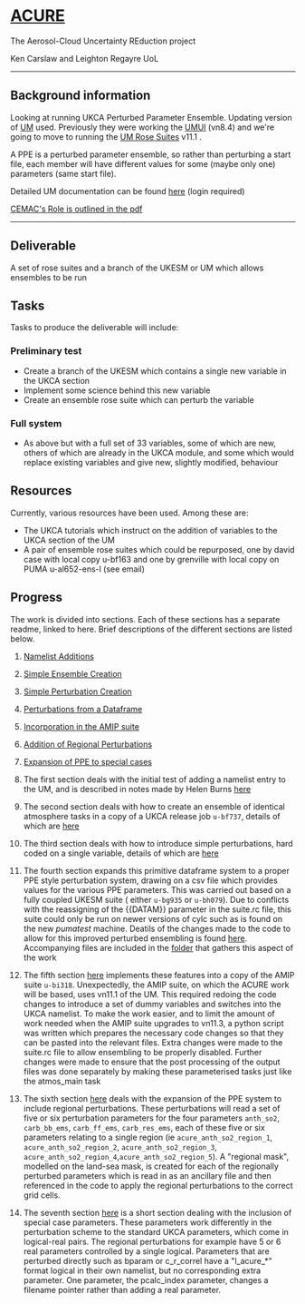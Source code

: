 # [ACURE](https://gtr.ukri.org/projects?ref=NE%2FP013406%2F1) #

The Aerosol-Cloud Uncertainty REduction project

Ken Carslaw and Leighton Regayre UoL

<hr>

## Background information ##

Looking at running UKCA Perturbed Parameter Ensemble. Updating version of [UM](http://cms.ncas.ac.uk/wiki/UM) used. Previously they were working the [UMUI](http://cms.ncas.ac.uk/wiki/UM/RunningUMOnArcher) (vn8.4) and we're going
to move to running the [UM Rose Suites](http://cms.ncas.ac.uk/wiki/RoseCylc) v11.1 .

A PPE is a perturbed parameter ensemble, so rather than perturbing a
start file, each member will have different values for some (maybe
only one) parameters (same start file).

Detailed UM documentation can be found [here](https://code.metoffice.gov.uk/doc/um/latest/umdp.html) (login required)

[CEMAC's Role is outlined in the pdf](CEMAC_priorities_for_ACURE_v2_1-1.pdf)

<hr>

## Deliverable

A set of rose suites and a branch of the UKESM or UM which allows ensembles to be run

## Tasks

Tasks to produce the deliverable will include:

### Preliminary test
* Create a branch of the UKESM which contains a single new variable in the UKCA section
* Implement some science behind this new variable
* Create an ensemble rose suite which can perturb the variable

### Full system
* As above but with a full set of 33 variables, some of which are new, others of which are already in the UKCA module, and some which would replace existing variables and give new, slightly modified, behaviour

## Resources

Currently, various resources have been used. Among these are:

* The UKCA tutorials which instruct on the addition of variables to the UKCA section of the UM
* A pair of ensemble rose suites which could be repurposed, one by david case with local copy u-bf163 and one by grenville with local copy on PUMA u-al652-ens-l (see email)

## Progress

The work is divided into sections. Each of these sections has a separate readme, linked to here. Brief descriptions of the different sections are listed below.

1. [Namelist Additions](ACURE-Namelist-Test/Notes_by_HB.md)
2. [Simple Ensemble Creation](Ensemble_Generation_1/Part1-Create_Ensemble.md)
3. [Simple Perturbation Creation](Ensemble_Generation_1/Part2-Add_A_Perturbation.md)
4. [Perturbations from a Dataframe](Ensemble_Generation_2/Part3-Extended_to_dataframe.md)
5. [Incorporation in the AMIP suite](Ensemble_Generation_3/Part4-Implement_In_AMIP.md)
6. [Addition of Regional Perturbations](Regional_Perturbation/Regional_Perturbations.md)
7. [Expansion of PPE to special cases](Regional_Perturbation/Special_Case_Parameters.md)


1. The first section deals with the initial test of adding a namelist entry to the UM, and is described in notes made by Helen Burns [here](ACURE-Namelist-Test/Notes_by_HB.md)
2. The second section deals with how to create an ensemble of identical atmosphere tasks in a copy of a UKCA release job `u-bf737`, details of which are [here](Ensemble_Generation_1/Part1-Create_Ensemble.md)
3. The third section deals with how to introduce simple perturbations, hard coded on a single variable, details of which are [here](Ensemble_Generation_1/Part2-Add_A_Perturbation.md)
4. The fourth section expands this primitive dataframe system to a proper PPE style perturbation system, drawing on a csv file which provides values for the various PPE parameters. This was carried out based on a fully coupled UKESM suite ( either `u-bg935` or `u-bh079`). Due to conflicts with the reassigning of the {{DATAM}} parameter in the suite.rc file, this suite could only be run on newer versions of cylc such as is found on the new *pumatest* machine. Deatils of the changes made to the code to allow for this improved perturbed ensembling is found [here](Ensemble_Generation_2/Part3-Extended_to_dataframe.md). Accompanying files are included in the [folder](Ensemble_Generation_2) that gathers this aspect of the work
5. The fifth section [here](Ensemble_Generation_3/Part4-Implement_In_AMIP.md) implements these features into a copy of the AMIP suite `u-bi318`. Unexpectedly, the AMIP suite, on which the ACURE work will be based, uses vn11.1 of the UM. This required redoing the code changes to introduce a set of dummy variables and switches into the UKCA namelist. To make the work easier, and to limit the amount of work needed when the AMIP suite upgrades to vn11.3, a python script was written which prepares the necessary code changes so that they can be pasted into the relevant files. Extra changes were made to the suite.rc file to allow ensembling to be properly disabled. Further changes were made to ensure that the post processing of the output files was done separately by making these parameterised tasks just like the atmos_main task
6. The sixth section [here](Regional_Perturbation/Regional_Perturbations.md) deals with the expansion of the PPE system to include regional perturbations. These perturbations will read a set of five or six perturbation parameters for the four parameters `anth_so2`, `carb_bb_ems`, `carb_ff_ems`, `carb_res_ems`, each of these five or six parameters relating to a single region (ie `acure_anth_so2_region_1`, `acure_anth_so2_region_2`, `acure_anth_so2_region_3`, `acure_anth_so2_region_4`,`acure_anth_so2_region_5`). A "regional mask", modelled on the land-sea mask, is created for each of the regionally perturbed parameters which is read in as an ancillary file and then referenced in the code to apply the regional perturbations to the correct grid cells.
7. The seventh section [here](Regional_Perturbation/Special_Case_Parameters.md) is a short section dealing with the inclusion of special case parameters. These parameters work differently in the perturbation scheme to the standard UKCA parameters, which come in logical-real pairs. The regional perturbations for example have 5 or 6 real parameters controlled by a single logical. Parameters that are perturbed directly such as bparam or c_r_correl have a "l_acure_*" format logical in their own namelist, but no corresponding extra parameter. One parameter, the pcalc_index parameter, changes a filename pointer rather than adding a real parameter.

